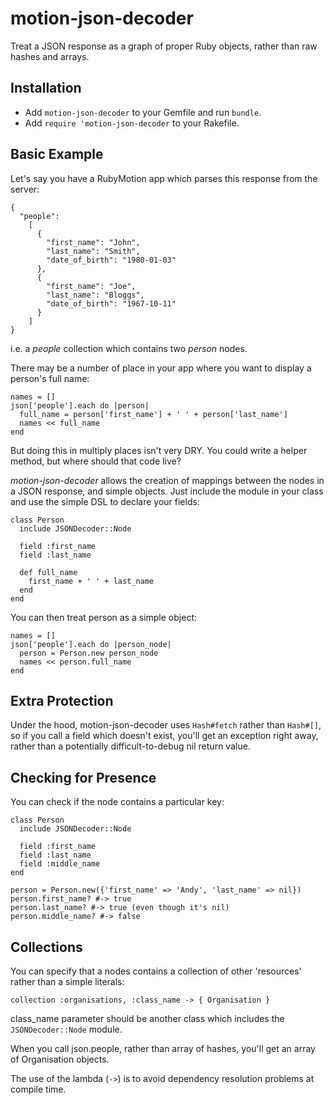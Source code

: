 motion-json-decoder
===================

Treat a JSON response as a graph of proper Ruby objects, rather than raw hashes and arrays.

Installation
------------
* Add `motion-json-decoder` to your Gemfile and run `bundle`.
* Add `require 'motion-json-decoder` to your Rakefile.

Basic Example
-------------

Let's say you have a RubyMotion app which parses this response from the server:

    {
      "people":
        [
          {
            "first_name": "John",
            "last_name": "Smith",
            "date_of_birth": "1980-01-03"
          },
          {
            "first_name": "Joe",
            "last_name": "Bloggs",
            "date_of_birth": "1967-10-11"
          }
        ]
    }

i.e. a *people* collection which contains two *person* nodes.

There may be a number of place in your app where you want to display a person's full name:

    names = []
    json['people'].each do |person|
      full_name = person['first_name'] + ' ' + person['last_name']
      names << full_name
    end

But doing this in multiply places isn't very DRY. You could write a helper method, but where should that code live?

*motion-json-decoder* allows the creation of mappings between the nodes in a JSON response, and simple objects. Just include the module in your class and use the simple DSL to declare your fields:

    class Person
      include JSONDecoder::Node

      field :first_name
      field :last_name

      def full_name
        first_name + ' ' + last_name
      end
    end

You can then treat person as a simple object:

    names = []
    json['people'].each do |person_node|
      person = Person.new person_node
      names << person.full_name
    end

Extra Protection
----------------

Under the hood, motion-json-decoder uses `Hash#fetch` rather than `Hash#[]`, so if you call a field which doesn't exist, you'll get an exception right away, rather than a potentially difficult-to-debug nil return value.

Checking for Presence
---------------------
You can check if the node contains a particular key:

    class Person
      include JSONDecoder::Node

      field :first_name
      field :last_name
      field :middle_name
    end

    person = Person.new({'first_name' => 'Andy', 'last_name' => nil})
    person.first_name? #-> true
    person.last_name? #-> true (even though it's nil)
    person.middle_name? #-> false

Collections
------------

You can specify that a nodes contains a collection of other 'resources' rather than a simple literals:

    collection :organisations, :class_name -> { Organisation }

class_name parameter should be another class which includes the `JSONDecoder::Node` module.

When you call json.people, rather than array of hashes, you'll get an array of Organisation objects.

The use of the lambda (`->`) is to avoid dependency resolution problems at compile time.
